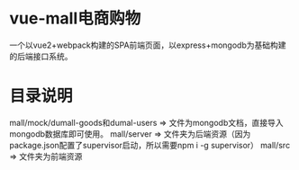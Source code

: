 # vue-mall电商购物
  一个以vue2+webpack构建的SPA前端页面，以express+mongodb为基础构建的后端接口系统。

# 目录说明
  mall/mock/dumall-goods和dumal-users => 文件为mongodb文档，直接导入mongodb数据库即可使用。
  mall/server => 文件夹为后端资源（因为package.json配置了supervisor启动，所以需要npm i -g supervisor）
  mall/src => 文件夹为前端资源

